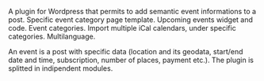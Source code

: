 A plugin for Wordpress that permits to add semantic event informations to a post. Specific event category page template. Upcoming events widget and code. Event categories. Import multiple iCal calendars, under specific categories. Multilanguage.

An event is a post with specific data (location and its geodata, start/end date and time, subscription, number of places, payment etc.). The plugin is splitted in indipendent modules.